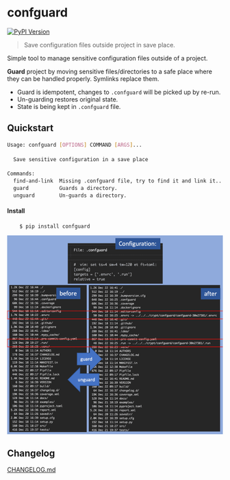 # confguard

[![PyPI Version][pypi-image]][pypi-url]

> Save configuration files outside project in save place.

Simple tool to manage sensitive configuration files outside of a project.

**Guard** project by moving sensitive files/directories to a safe place
where they can be handled properly. Symlinks replace them.

- Guard is idempotent, changes to ``.confguard`` will be picked up by re-run.
- Un-guarding restores original state. 
- State is being kept in ``.confguard`` file.

## Quickstart
```bash
Usage: confguard [OPTIONS] COMMAND [ARGS]...

  Save sensitive configuration in a save place

Commands:
  find-and-link  Missing .confguard file, try to find it and link it...
  guard          Guards a directory.
  unguard        Un-guards a directory.
```

#### Install
```console
    $ pip install confguard
```

![confguard_example](./docs/confguard_example.png)

## Changelog
[CHANGELOG.md](https://github.com/sysid/confguard/blob/master/CHANGELOG.md)

<!-- Badges -->

[pypi-image]: https://badge.fury.io/py/confguard.svg
[pypi-url]: https://pypi.org/project/confguard/
[build-image]: https://github.com/sysid/confguard/actions/workflows/build.yml/badge.svg
[build-url]: https://github.com/sysid/confguard/actions/workflows/build.yml
[coverage-image]: https://codecov.io/gh/sysid/confguard/branch/master/graph/badge.svg
[coverage-url]: https://codecov.io/gh/sysid/confguard
